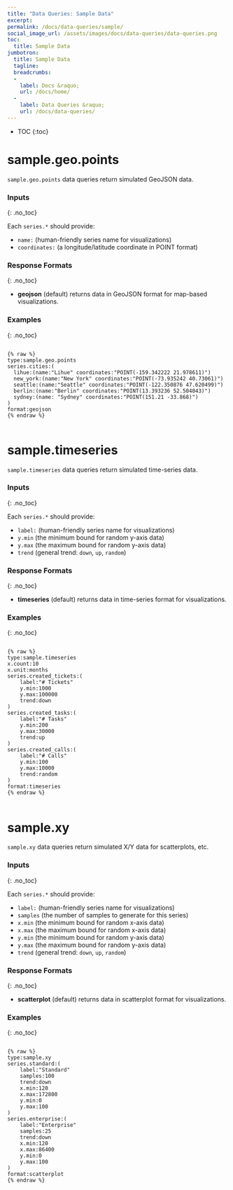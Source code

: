 ```yaml
---
title: "Data Queries: Sample Data"
excerpt: 
permalink: /docs/data-queries/sample/
social_image_url: /assets/images/docs/data-queries/data-queries.png
toc:
  title: Sample Data
jumbotron:
  title: Sample Data
  tagline: 
  breadcrumbs:
  -
    label: Docs &raquo;
    url: /docs/home/
  -
    label: Data Queries &raquo;
    url: /docs/data-queries/
---
```


* TOC
{:toc}

# sample.geo.points

`sample.geo.points` data queries return simulated GeoJSON data.

### Inputs
{: .no_toc}

Each `series.*` should provide:
* `name:` (human-friendly series name for visualizations)
* `coordinates:` (a longitude/latitude coordinate in POINT format)

### Response Formats
{: .no_toc}

* **geojson** (default) returns data in GeoJSON format for map-based visualizations.

### Examples
{: .no_toc}

<pre>
<code class="language-cerb">
{% raw %}
type:sample.geo.points
series.cities:(
  lihue:(name:"Lihue" coordinates:"POINT(-159.342222 21.978611)")
  new_york:(name:"New York" coordinates:"POINT(-73.935242 40.73061)")
  seattle:(name:"Seattle" coordinates:"POINT(-122.350876 47.620499)")
  berlin:(name:"Berlin" coordinates:"POINT(13.393236 52.504043)")
  sydney:(name: "Sydney" coordinates:"POINT(151.21 -33.868)")
)
format:geojson
{% endraw %}
</code>
</pre>

# sample.timeseries

`sample.timeseries` data queries return simulated time-series data.

### Inputs
{: .no_toc}

Each `series.*` should provide:
* `label:` (human-friendly series name for visualizations)
* `y.min` (the minimum bound for random y-axis data)
* `y.max` (the maximum bound for random y-axis data)
* `trend` (general trend: `down`, `up`, `random`)

### Response Formats
{: .no_toc}

* **timeseries** (default) returns data in time-series format for visualizations.

### Examples
{: .no_toc}

<pre>
<code class="language-cerb">
{% raw %}
type:sample.timeseries
x.count:10
x.unit:months
series.created_tickets:(
	label:"# Tickets"
	y.min:1000
	y.max:100000
	trend:down
)
series.created_tasks:(
	label:"# Tasks"
	y.min:200
	y.max:30000
	trend:up
)
series.created_calls:(
	label:"# Calls"
	y.min:100
	y.max:10000
	trend:random
)
format:timeseries
{% endraw %}
</code>
</pre>

# sample.xy

`sample.xy` data queries return simulated X/Y data for scatterplots, etc.

### Inputs
{: .no_toc}

Each `series.*` should provide:
* `label:` (human-friendly series name for visualizations)
* `samples` (the number of samples to generate for this series)
* `x.min` (the minimum bound for random x-axis data)
* `x.max` (the maximum bound for random x-axis data)
* `y.min` (the minimum bound for random y-axis data)
* `y.max` (the maximum bound for random y-axis data)
* `trend` (general trend: `down`, `up`, `random`)

### Response Formats
{: .no_toc}

* **scatterplot** (default) returns data in scatterplot format for visualizations.

### Examples
{: .no_toc}

<pre>
<code class="language-cerb">
{% raw %}
type:sample.xy
series.standard:(
	label:"Standard"
	samples:100
	trend:down
	x.min:120
	x.max:172800
	y.min:0
	y.max:100
)
series.enterprise:(
	label:"Enterprise"
	samples:25
	trend:down
	x.min:120
	x.max:86400
	y.min:0
	y.max:100
)
format:scatterplot
{% endraw %}
</code>
</pre>

